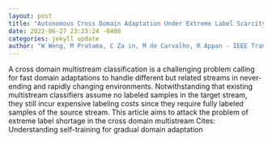 ```yaml
--- 
layout: post 
title: "Autonomous Cross Domain Adaptation Under Extreme Label Scarcity" 
date: 2022-06-27 23:23:24 -0400 
categories: jekyll update 
author: "W Weng, M Pratama, C Za in, M de Carvalho, R Appan - IEEE Transactions on , 2022" 
--- 
```

A cross domain multistream classification is a challenging problem calling for fast domain adaptations to handle different but related streams in never-ending and rapidly changing environments. Notwithstanding that existing multistream classifiers assume no labeled samples in the target stream, they still incur expensive labeling costs since they require fully labeled samples of the source stream. This article aims to attack the problem of extreme label shortage in the cross domain multistream Cites: Understanding self-training for gradual domain adaptation